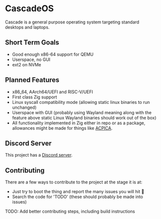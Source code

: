 # CascadeOS

Cascade is a general purpose operating system targeting standard desktops and laptops.

## Short Term Goals
- Good enough x86-64 support for QEMU
- Userspace, no GUI
- ext2 on NVMe

## Planned Features
- x86_64, AArch64/UEFI and RISC-V/UEFI
- First class Zig support
- Linux syscall compatibility mode (allowing static linux binaries to run unchanged)
- Userspace with GUI (probably using Wayland meaning along with the feature above static Linux Wayland binaries should work out of the box)
- All functionality implemented in Zig either in repo or as a package, allowances might be made for things like [ACPICA](https://acpica.org/).

## Discord Server
This project has a [Discord server](https://discord.gg/GZMm2FS3).

## Contributing
There are a few ways to contribute to the project at the stage it is at:
- Just try to boot the thing and report the many issues you will hit 💩
- Search the code for 'TODO' (these should probably be made into issues)

TODO: Add better contributing steps, including build instructions

